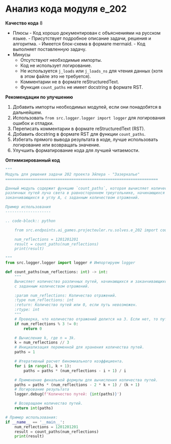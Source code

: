 # Анализ кода модуля e_202

**Качество кода**
8
 -  Плюсы
        - Код хорошо документирован с объяснениями на русском языке.
        - Присутствует подробное описание задачи, решения и алгоритма.
        - Имеется блок-схема в формате mermaid.
        - Код выполняет поставленную задачу.
 -  Минусы
    - Отсутствуют необходимые импорты.
    - Код не использует логирование.
    - Не используется `j_loads` или `j_loads_ns` для чтения данных (хотя в этом файле это не требуется).
    - Комментарии не в формате reStructuredText.
    - Функция `count_paths` не имеет docstring в формате RST.

**Рекомендации по улучшению**

1.  Добавить импорты необходимых модулей, если они понадобятся в дальнейшем.
2.  Использовать `from src.logger.logger import logger` для логирования ошибок и отладки.
3.  Переписать комментарии в формате reStructuredText (RST).
4.  Добавить docstring в формате RST для функции `count_paths`.
5.  Избегать прямого вывода результата в коде, лучше использовать логирование или возвращать значение.
6.  Улучшить форматирование кода для лучшей читаемости.

**Оптимизированный код**
```python
"""
Модуль для решения задачи 202 проекта Эйлера - "Зазеркалье"
===================================================================

Данный модуль содержит функцию `count_paths`, которая вычисляет количество
различных путей луча света в равностороннем треугольнике, начинающихся и
заканчивающихся в углу A, с заданным количеством отражений.

Пример использования
--------------------

.. code-block:: python

    from src.endpoints.ai_games.projecteuler.ru.solves.e_202 import count_paths

    num_reflections = 1201201201
    result = count_paths(num_reflections)
    print(result)

"""
from src.logger.logger import logger # Импортируем logger

def count_paths(num_reflections: int) -> int:
    """
    Вычисляет количество различных путей, начинающихся и заканчивающихся в углу A,
    с заданным количеством отражений.

    :param num_reflections: Количество отражений.
    :type num_reflections: int
    :return: Количество путей или 0, если путь невозможен.
    :rtype: int
    """
    # Проверка, что количество отражений делится на 3. Если нет, то путь невозможен.
    if num_reflections % 3 != 0:
        return 0

    # Вычисление k, где n = 3k.
    k = num_reflections // 3
    # Инициализация переменной для хранения количества путей.
    paths = 1

    # Итеративный расчет биномиального коэффициента.
    for i in range(1, k + 1):
        paths = paths * (num_reflections - i + 1) / i

    # Применение финальной формулы для вычисления количества путей.
    paths = paths * (num_reflections - 2 * k + 1) / (k + 1)
    # Логирование результата
    logger.debug(f'Количество путей: {int(paths)}')

    # Возвращаем количество путей.
    return int(paths)

# Пример использования:
if __name__ == '__main__':
    num_reflections = 1201201201
    result = count_paths(num_reflections)
    print(result)
```